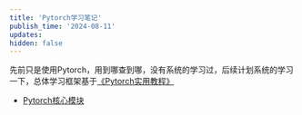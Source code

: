 ```yaml
---
title: 'Pytorch学习笔记'
publish_time: '2024-08-11'
updates:
hidden: false
---
```


先前只是使用Pytorch，用到哪查到哪，没有系统的学习过，后续计划系统的学习一下，总体学习框架基于[《Pytorch实用教程》](https://github.com/TingsongYu/PyTorch-Tutorial-2nd)

- [Pytorch核心模块](https://cyzyzg.github.io/Pytorch_core_module)

